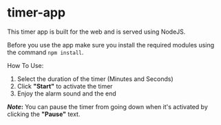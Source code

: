 # timer-app

This timer app is built for the web and is served using NodeJS.

Before you use the app make sure you install the required modules using the command `npm install`.

How To Use:

  1. Select the duration of the timer (Minutes and Seconds)
  2. Click __"Start"__ to activate the timer
  3. Enjoy the alarm sound and the end
  
__*Note*:__ You can pause the timer from going down when it's activated by clicking the __"Pause"__ text.
